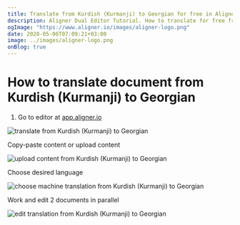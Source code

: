 ```yaml
---
title: Translate from Kurdish (Kurmanji) to Georgian for free in Aligner Editor
description: Aligner Dual Editor Tutorial. How to translate for free from Kurdish (Kurmanji) to Georgian. Aligner is multilingual document management platform. 
ogImage: "https://www.aligner.io/images/aligner-logo.png"
date: 2020-05-06T07:09:21+03:00
image: ../images/aligner-logo.png
onBlog: true
---
```


# How to translate document from Kurdish (Kurmanji) to Georgian

1. Go to editor at [app.aligner.io](https://app.aligner.io "Aligner App web page")

![translate from Kurdish (Kurmanji) to Georgian](../aligner-blank-editor.png "translate from Kurdish (Kurmanji) to Georgian")

Copy-paste content or upload content

![upload content from Kurdish (Kurmanji) to Georgian](../aligner-uploaded-document.png "upload content from Kurdish (Kurmanji) to Georgian")

Choose desired language

![choose machine translation from Kurdish (Kurmanji) to Georgian](../aligner-language-dropdown.png "choose machine translation from Kurdish (Kurmanji) to Georgian")

Work and edit 2 documents in parallel

![edit translation from Kurdish (Kurmanji) to Georgian](../aligner-double-sitded-editor.png "edit translation from Kurdish (Kurmanji) to Georgian")

